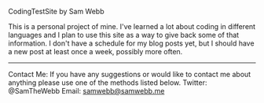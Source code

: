 CodingTestSite by Sam Webb


This is a personal project of mine. I've learned a lot about coding in different languages and I plan to use this site as a way to give back some of that information. I don't have a schedule for my blog posts yet, but I should have a new post at least once a week, possibly more often.

------------------------------------------------

Contact Me:
If you have any suggestions or would like to contact me about anything please use one of the methods listed below.
Twitter: @SamTheWebb
Email: samwebb@samwebb.me



